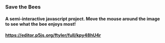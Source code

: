 ### Save the Bees
#### A semi-interactive javascript project. Move the mouse around the image to see what the bee enjoys most! 
#### https://editor.p5js.org/ftyler/full/kpy48hU4r
